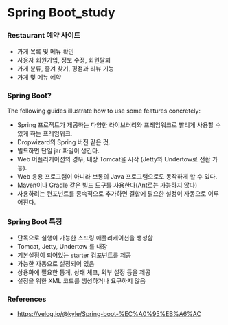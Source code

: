 # Spring Boot_study

### Restaurant 예약 사이트

* 가게 목록 및 메뉴 확인
* 사용자 회원가입, 정보 수정, 회원탈퇴 
* 가게 분류, 즐겨 찾기, 평점과 리뷰 기능 
* 가게 및 메뉴 예약

### Spring Boot?
The following guides illustrate how to use some features concretely:

* Spring 프로젝트가 제공하는 다양한 라이브러리와 프레임워크로 빨리게 사용할 수 있게 하는 프레임워크.
* Dropwizard의 Spring 버전 같은 것.
* 빌드하면 단일 jar 파일이 생긴다.
* Web 어플리케이션의 경우, 내장 Tomcat을 시작 (Jetty와 Undertow로 전환 가능).
* Web 응용 프로그램이 아니라 보통의 Java 프로그램으로도 동작하게 할 수 있다.
* Maven이나 Gradle 같은 빌드 도구를 사용한다(Ant로는 가능하지 않다)
* 사용하려는 컨포넌트를 종속적으로 추가하면 결합에 필요한 설정이 자동으로 이루어진다.

### Spring Boot 특징
* 단독으로 실행이 가능한 스프링 애플리케이션을 생성함
* Tomcat, Jetty, Undertow 를 내장
* 기본설정이 되어있는 starter 컴포넌트를 제공
* 가능한 자동으로 설정되어 있음
* 상용화에 필요한 통계, 상태 체크, 외부 설정 등을 제공
* 설정을 위한 XML 코드를 생성하거나 요구하지 않음



### References
* https://velog.io/@kyle/Spring-boot-%EC%A0%95%EB%A6%AC

